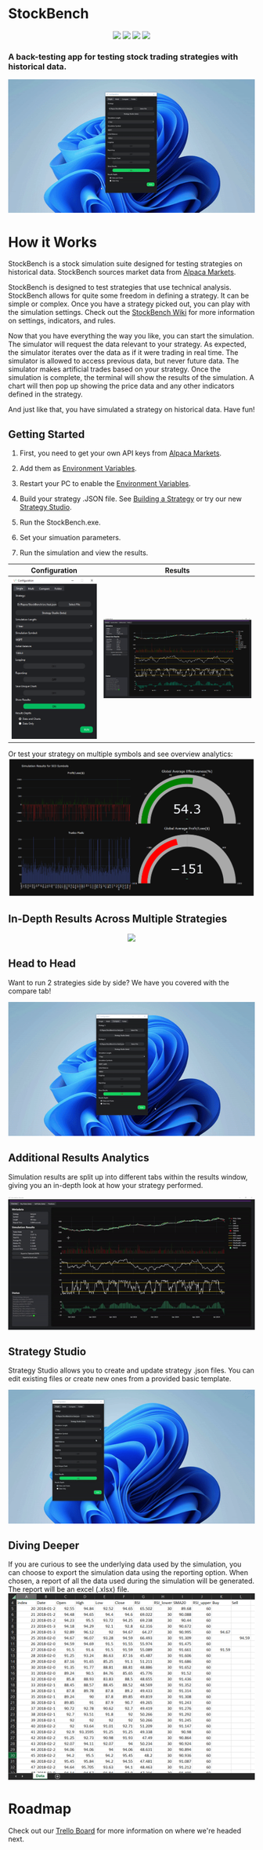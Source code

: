 # StockBench

<p align="center">
    <img src ="https://img.shields.io/badge/version-1.9.1-blueviolet.svg"/> <img src ="https://img.shields.io/badge/platform-windows-yellow.svg"/> <img src ="https://img.shields.io/badge/python-^3-blue.svg" /> <img src ="https://img.shields.io/github/license/jocon15/StockBench.svg?color=orange"/>
</p>

### A back-testing app for testing stock trading strategies with historical data.

<p align="center">
    <img src="https://github.com/jocon15/StockBench/blob/master/images/singular_v2.gif" />
</p>

# How it Works

StockBench is a stock simulation suite designed for testing strategies on historical data. StockBench sources market data from [Alpaca Markets](https://alpaca.markets/).

StockBench is designed to test strategies that use technical analysis. StockBench allows for quite some freedom in defining a strategy. It can be simple or complex. Once you have a strategy picked out, you can play with the simulation settings. Check out the [StockBench Wiki](https://github.com/jocon15/StockBench/wiki) for more information on settings, indicators, and rules.

Now that you have everything the way you like, you can start the simulation. The simulator will request the data relevant to your strategy. As expected, the simulator iterates over the data as if it were trading in real time. The simulator is allowed to access previous data, but never future data. The simulator makes artificial trades based on your strategy. Once the simulation is complete, the terminal will show the results of the simulation. A chart will then pop up showing the price data and any other indicators defined in the strategy.

And just like that, you have simulated a strategy on historical data. Have fun!

## Getting Started

1. First, you need to get your own API keys from [Alpaca Markets](https://alpaca.markets/).

2. Add them as [Environment Variables](https://github.com/jocon15/StockBench/wiki/Environment-Variables).

3. Restart your PC to enable the [Environment Variables](https://github.com/jocon15/StockBench/wiki/Environment-Variables).

4. Build your strategy .JSON file. See [Building a Strategy](https://github.com/jocon15/StockBench/wiki/Building-a-Strategy) or try our new [Strategy Studio](#Strategy-Studio).

5. Run the StockBench.exe.

6. Set your simuation parameters.

7. Run the simulation and view the results.

| Configuration                                                                         | Results                                                                        |
|:-------------------------------------------------------------------------------------:|:------------------------------------------------------------------------------:|
| ![single](https://github.com/jocon15/StockBench/blob/master/images/configuration.png) | ![multi](https://github.com/jocon15/StockBench/blob/master/images/results.png) |

Or test your strategy on multiple symbols and see overview analytics:
![chart](https://github.com/jocon15/StockBench/blob/master/images/multi_display.png)

## In-Depth Results Across Multiple Strategies

<p align="center">
    <img src="https://github.com/jocon15/StockBench/blob/master/images/histogram.gif" />
</p>

## Head to Head

Want to run 2 strategies side by side? We have you covered with the compare tab!

<p align="center">
    <img src="https://github.com/jocon15/StockBench/blob/master/images/compare.gif" />
</p>

## Additional Results Analytics

Simulation results are split up into different tabs within the results window, giving you an in-depth look at how your strategy performed.

<p align="center">
    <img src="https://github.com/jocon15/StockBench/blob/master/images/additional_analytics.gif" />
</p>

## Strategy Studio

Strategy Studio allows you to create and update strategy .json files. You can edit existing files or create new ones from a provided basic template.

<p align="center">
    <img src="https://github.com/jocon15/StockBench/blob/master/images/strategy_studio.gif" />
</p>

## Diving Deeper

If you are curious to see the underlying data used by the simulation, you can choose to export the simulation data using the reporting option. When chosen, a report of all the data used during the simulation will be generated. The report will be an excel (.xlsx) file.
![report](https://github.com/jocon15/StockBench/blob/master/images/excel.png)

# Roadmap

Check out our [Trello Board](https://trello.com/b/XtEbMZL4/stockbench) for more information on where we're headed next.
